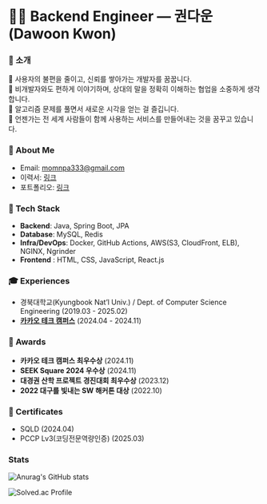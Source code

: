 # 🙋🏻 Backend Engineer — 권다운 (Dawoon Kwon)

### 👋 소개
🌝 사용자의 불편을 줄이고, 신뢰를 쌓아가는 개발자를 꿈꿉니다.
<br>
🌝 비개발자와도 편하게 이야기하며, 상대의 말을 정확히 이해하는 협업을 소중하게 생각합니다.
<br>
🌝 알고리즘 문제를 풀면서 새로운 시각을 얻는 걸 즐깁니다.
<br>
🌝 언젠가는 전 세계 사람들이 함께 사용하는 서비스를 만들어내는 것을 꿈꾸고 있습니다.

### 📮 About Me

- Email: [momnpa333@gmail.com](momnpa333@gmail.com)
- 이력서: [링크](https://velog.io/@momnpa333/about)
- 포트폴리오: [링크](https://drive.google.com/file/d/1bvq7S28C5XXZ9w72MD01EE9dVkXSo-u8/view?usp=drive_link)

### 🔧 Tech Stack

* **Backend**: Java, Spring Boot, JPA
* **Database**: MySQL, Redis
* **Infra/DevOps**: Docker, GitHub Actions, AWS(S3, CloudFront, ELB), NGINX, Ngrinder
* **Frontend** : HTML, CSS, JavaScript, React.js

### 🎓 Experiences

* 경북대학교(Kyungbook Nat’l Univ.) / Dept. of Computer Science Engineering (2019.03 - 2025.02)
* [**카카오 테크 캠퍼스**](https://www.kakaotechcampus.com/) (2024.04 - 2024.11)


### 🏅 Awards

* **카카오 테크 캠퍼스 최우수상** (2024.11)
* **SEEK Square 2024 우수상** (2024.11)
* **대경권 산학 프로젝트 경진대회 최우수상** (2023.12)
* **2022 대구를 빛내는 SW 해커톤 대상** (2022.10)

### 🪪 Certificates
* SQLD (2024.04)
* PCCP Lv3(코딩전문역량인증) (2025.03)

### Stats

![Anurag's GitHub stats](https://github-readme-stats.vercel.app/api?username=momnpa333&show_icons=true&theme=radical)

![Solved.ac Profile](http://mazassumnida.wtf/api/v2/generate_badge?boj=momnpa333)<br/>
